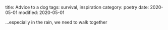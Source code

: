 title: Advice to a dog
tags: survival, inspiration
category: poetry 
date: 2020-05-01
modified: 2020-05-01

...especially in the rain, we need to walk together 
